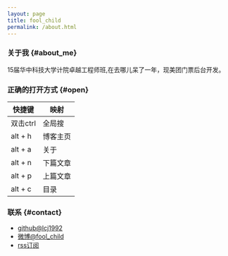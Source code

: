 ```yaml
---
layout: page
title: fool_child
permalink: /about.html
---
```


### 关于我 {#about_me}

15届华中科技大学计院卓越工程师班,在去哪儿呆了一年，现美团门票后台开发。

### 正确的打开方式 {#open}

|快捷键|映射|
|-|-|
|双击ctrl| 全局搜
|alt + h| 博客主页
|alt + a| 关于
|alt + n| 下篇文章
|alt + p| 上篇文章
|alt + c| 目录|

### 联系 {#contact}

* [github@lcj1992](http://github.com/lcj1992/)
* [微博@fool_child](http://weibo.com/u/1825339361)  
* [rss订阅](http://foolchild.cn/feed.xml)
